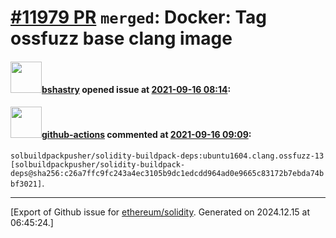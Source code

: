 # [\#11979 PR](https://github.com/ethereum/solidity/pull/11979) `merged`: Docker: Tag ossfuzz base clang image

#### <img src="https://avatars.githubusercontent.com/u/2388185?v=4" width="50">[bshastry](https://github.com/bshastry) opened issue at [2021-09-16 08:14](https://github.com/ethereum/solidity/pull/11979):



#### <img src="https://avatars.githubusercontent.com/in/15368?v=4" width="50">[github-actions](https://github.com/apps/github-actions) commented at [2021-09-16 09:09](https://github.com/ethereum/solidity/pull/11979#issuecomment-920726619):

`solbuildpackpusher/solidity-buildpack-deps:ubuntu1604.clang.ossfuzz-13 [solbuildpackpusher/solidity-buildpack-deps@sha256:c26a7ffc9fc243a4ec3105b9dc1edcdd964ad0e9665c83172b7ebda74bbf3021]`.


-------------------------------------------------------------------------------



[Export of Github issue for [ethereum/solidity](https://github.com/ethereum/solidity). Generated on 2024.12.15 at 06:45:24.]
